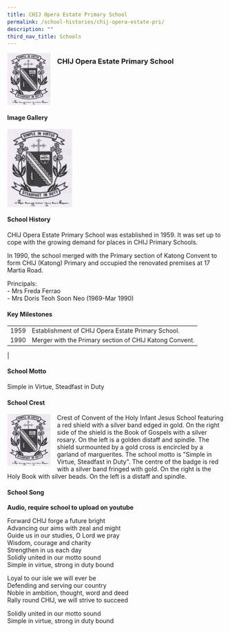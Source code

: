 ```yaml
---
title: CHIJ Opera Estate Primary School
permalink: /school-histories/chij-opera-estate-pri/
description: ""
third_nav_title: Schools
---
```

<img src="/images/chijoperaestatepri.png" style="width:20%;margin-right:15px;" align = "left">

### **CHIJ Opera Estate Primary School**

<br clear="left">

#### **Image Gallery**

<p><a href="https://staging.d1yxymztqoj7qn.amplifyapp.com/images/chijoperaestatepri.png">  
<img src="/images/chijoperaestatepri.png" style="width:30%;margin-right:15px;" align = "left">
</a></p>

<br clear="left">

#### **School History**
CHIJ Opera Estate Primary School was established in 1959. It was set up to cope with the growing demand for places in CHIJ Primary Schools.  
  
In 1990, the school merged with the Primary section of Katong Convent to form CHIJ (Katong) Primary and occupied the renovated premises at 17 Martia Road.  
  
Principals:<br>
\- Mrs Freda Ferrao<br>
\- Mrs Doris Teoh Soon Neo (1969-Mar 1990)

#### **Key Milestones**

|  |  |
|:---:|---|
| 1959 | Establishment of CHIJ Opera Estate Primary School. |
| 1990 | Merger with the Primary section of CHIJ Katong Convent. |
|

#### **School Motto**
Simple in Virtue, Steadfast in Duty

#### **School Crest**
<img src="/images/chijoperaestatepri.png" style="width:20%;margin-right:15px;" align = "left">

Crest of Convent of the Holy Infant Jesus School featuring a red shield with a silver band edged in gold. On the right side of the shield is the Book of Gospels with a silver rosary. On the left is a golden distaff and spindle. The shield surmounted by a gold cross is encircled by a garland of marguerites. The school motto is "Simple in Virtue, Steadfast in Duty". The centre of the badge is red with a silver band fringed with gold. On the right is the Holy Book with silver beads. On the left is a distaff and spindle.

#### **School Song**
**Audio, require school to upload on youtube**

Forward CHIJ forge a future bright<br>
Advancing our aims with zeal and might<br>
Guide us in our studies, O Lord we pray<br>
Wisdom, courage and charity<br>
Strengthen in us each day<br>
Solidly united in our motto sound<br>
Simple in virtue, strong in duty bound

Loyal to our isle we will ever be<br>
Defending and serving our country<br>
Noble in ambition, thought, word and deed<br>
Rally round CHIJ, we will strive to succeed

Solidly united in our motto sound<br>
Simple in virtue, strong in duty bound